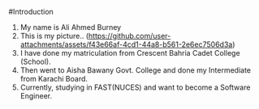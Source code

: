 #Introduction

1. My name is Ali Ahmed Burney
2. This is my picture.. (https://github.com/user-attachments/assets/f43e66af-4cd1-44a8-b561-2e6ec7506d3a)
3. I have done my matriculation from Crescent Bahria Cadet College (School).
4. Then went to Aisha Bawany Govt. College and done my Intermediate from Karachi Board.
5. Currently, studying in FAST(NUCES) and want to become a Software Engineer.
